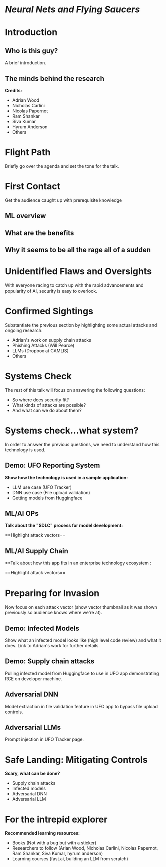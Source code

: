 # *Neural Nets and Flying Saucers*

# Introduction

## Who is this guy?

A brief introduction.

## The minds behind the research

**Credits:**

- Adrian Wood
- Nicholas Carlini
- Nicolas Papernot
- Ram Shankar
- Siva Kumar
- Hyrum Anderson
- Others

# Flight Path

Briefly go over the agenda and set the tone for the talk.

# First Contact

Get the audience caught up with prerequisite knowledge

## ML overview
## What are the benefits
## Why it seems to be all the rage all of a sudden

# Unidentified Flaws and Oversights

With everyone racing to catch up with the rapid advancements and popularity of AI, security is easy to overlook.
# Confirmed Sightings

Substantiate the previous section by highlighting some actual attacks and ongoing research:

- Adrian's work on supply chain attacks
- Phishing Attacks (Will Pearce)
- LLMs (Dropbox at CAMLIS)
- Others
# Systems Check

The rest of this talk will focus on answering the following questions:

- So where does security fit? 
- What kinds of attacks are possible?
- And what can we do about them?

# Systems check...what system?

In order to answer the previous questions, we need to understand how this technology is used.
## Demo: UFO Reporting System

**Show how the technology is used in a sample application:**

- LLM use case (UFO Tracker)
- DNN use case (File upload validation)
- Getting models from Huggingface
## ML/AI OPs

**Talk about the "SDLC" process for model development:**

==Highlight attack vectors==
## ML/AI Supply Chain

**Talk about how this app fits in an enterprise technology ecosystem :

==Highlight attack vectors==

# Preparing for Invasion

Now focus on each attack vector (show vector thumbnail as it was shown previously so audience knows where we're at).

## Demo: Infected Models
Show what an infected model looks like (high level code review) and what it does. Link to Adrian's work for further details.
## Demo: Supply chain attacks
Pulling infected model from Huggingface to use in UFO app demonstrating RCE on developer machine.
## Adversarial DNN
Model extraction in file validation feature in UFO app to bypass file upload controls.
## Adversarial LLMs
Prompt injection in UFO Tracker page.

# Safe Landing: Mitigating Controls

**Scary, what can be done?**

- Supply chain attacks
- Infected models
- Adversarial DNN
- Adversarial LLM

# For the intrepid explorer

**Recommended learning resources:**

- Books (Not with a bug but with a sticker)
- Researchers to follow (Arian Wood, Nicholas Carlini, Nicolas Papernot, Ram Shankar, Siva Kumar, hyrum anderson)
- Learning courses (fast.ai, building an LLM from scratch)
